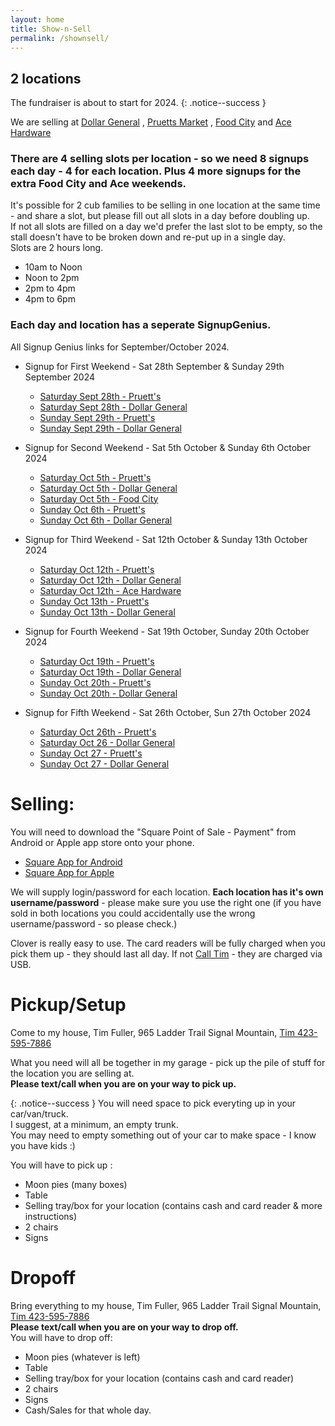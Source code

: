 ```yaml
---
layout: home
title: Show-n-Sell
permalink: /shownsell/
---
```


## 2 locations

The fundraiser is about to start for 2024. 
{: .notice--success }

We are selling at [Dollar General](https://www.google.com/maps/place/Dollar+General/@35.1744822,-85.3314633,17z/data=!3m2!4b1!5s0x8860f449559ad427:0xd12cea5ca04fd5cf!4m5!3m4!1s0x8860f44bffddafb7:0x14737cbbf3090bd2!8m2!3d35.1744822!4d-85.3292746) , 
[Pruetts Market](https://www.google.com/maps/place/Pruett's+Market/@35.1386309,-85.330655,17z/data=!3m1!4b1!4m5!3m4!1s0x8860f5919d29f255:0x510723ddf790f66a!8m2!3d35.1386309!4d-85.328461) , 
[Food City](https://maps.app.goo.gl/AgoqyxFr9Rq8iB4Z9) and 
[Ace Hardware](https://maps.app.goo.gl/ppy6E4F8XSrnRCrD9)


### There are 4 selling slots per location  - so we need 8 signups each day - 4 for each location. Plus 4 more signups for the extra Food City and Ace weekends.

It's possible for 2 cub families to be selling in one location at the same time - and share a slot, but please fill out all slots in a day before doubling up.<br/>
If not all slots are filled on a day we'd prefer the last slot to be empty, so the stall doesn't have to be broken down and re-put up in a single day.<br/>
Slots are 2 hours long. 
- 10am to Noon
- Noon to 2pm
- 2pm to 4pm
- 4pm to 6pm

### Each day and location has a seperate SignupGenius.

All Signup Genius links for September/October 2024.
- Signup for First Weekend - Sat 28th September & Sunday 29th September 2024
  - [Saturday Sept 28th - Pruett's](https://www.signupgenius.com/go/10C0A4CA9A628A2FEC43-51063085-moon#/)
  - [Saturday Sept 28th - Dollar General](https://www.signupgenius.com/go/10C0A4CA9A628A2FEC43-51063735-dollar)
  - [Sunday Sept 29th - Pruett's](https://www.signupgenius.com/go/10C0A4CA9A628A2FEC43-51063946-pruetts)
  - [Sunday Sept 29th - Dollar General](https://www.signupgenius.com/go/10C0A4CA9A628A2FEC43-51063996-dollar)

- Signup for Second Weekend - Sat 5th October &  Sunday 6th October 2024
  - [Saturday Oct 5th - Pruett's](https://www.signupgenius.com/go/10C0A4CA9A628A2FEC43-51064031-pruetts)
  - [Saturday Oct 5th - Dollar General](https://www.signupgenius.com/go/10C0A4CA9A628A2FEC43-51064118-dollar)
  - [Saturday Oct 5th - Food City](https://www.signupgenius.com/go/10C0A4CA9A628A2FEC43-51064129-food)
  - [Sunday Oct 6th - Pruett's](https://www.signupgenius.com/go/10C0A4CA9A628A2FEC43-51064224-pruetts)
  - [Sunday Oct 6th - Dollar General](https://www.signupgenius.com/go/10C0A4CA9A628A2FEC43-51064250-dollar)

- Signup for Third Weekend - Sat 12th October & Sunday 13th October 2024
  - [Saturday Oct 12th - Pruett's](https://www.signupgenius.com/go/10C0A4CA9A628A2FEC43-51064293-pruetts)
  - [Saturday Oct 12th - Dollar General](https://www.signupgenius.com/go/10C0A4CA9A628A2FEC43-51064354-dollar)
  - [Saturday Oct 12th - Ace Hardware](https://www.signupgenius.com/go/10C0A4CA9A628A2FEC43-51064351-acehardware)
  - [Sunday Oct 13th - Pruett's](https://www.signupgenius.com/go/10C0A4CA9A628A2FEC43-51064404-pruetts)
  - [Sunday Oct 13th - Dollar General](https://www.signupgenius.com/go/10C0A4CA9A628A2FEC43-51064413-dollar)
  
- Signup for Fourth Weekend - Sat 19th October, Sunday 20th October 2024
  - [Saturday Oct 19th - Pruett's](https://www.signupgenius.com/go/10C0A4CA9A628A2FEC43-51064451-pruetts)
  - [Saturday Oct 19th - Dollar General](https://www.signupgenius.com/go/10C0A4CA9A628A2FEC43-51064523-dollar)
  - [Sunday Oct 20th - Pruett's](https://www.signupgenius.com/go/10C0A4CA9A628A2FEC43-51064553-pruetts)
  - [Sunday Oct 20th - Dollar General](https://www.signupgenius.com/go/10C0A4CA9A628A2FEC43-51064588-dollar)
  
- Signup for Fifth Weekend - Sat 26th October, Sun 27th October 2024
  - [Saturday Oct 26th - Pruett's](https://www.signupgenius.com/go/10C0A4CA9A628A2FEC43-51064627-pruetts)
  - [Saturday Oct 26 - Dollar General](https://www.signupgenius.com/go/10C0A4CA9A628A2FEC43-51064650-dollar)
  - [Sunday Oct 27 - Pruett's](https://www.signupgenius.com/go/10C0A4CA9A628A2FEC43-51064651-pruetts)
  - [Sunday Oct 27 - Dollar General](https://www.signupgenius.com/go/10C0A4CA9A628A2FEC43-51064681-dollar)


    


# Selling:
You will need to download the "Square Point of Sale - Payment" from Android or Apple app store onto your phone.
- [Square App for Android](https://play.google.com/store/search?q=square+app&c=apps)
- [Square App for Apple](https://apps.apple.com/us/app/square-point-of-sale-pos/id335393788)

We will supply login/password for each location. **Each location has it's own username/password** - please make sure you use the right one (if you have sold in both locations you could accidentally use the wrong username/password - so please check.)

Clover is really easy to use. The card readers will be fully charged when you pick them up - they should last all day. If not [Call Tim](tel:4235957886) - they are charged via USB.

# Pickup/Setup
Come to my house, Tim Fuller, 965 Ladder Trail Signal Mountain, [Tim 423-595-7886](tel:4235957886) 

What you need will all be together in my garage - pick up the pile of stuff for the location you are selling at. 
<br/>
**Please text/call when you are on your way to pick up.**

{: .notice--success }
You will need space to pick everyting up in your car/van/truck.<br/>
I suggest, at a minimum, an empty trunk. <br/>
You may need to empty something out of your car to make space - I know you have kids :)

You will have to pick up : 
- Moon pies (many boxes)
- Table 
- Selling tray/box for your location (contains cash and card reader & more instructions)
- 2 chairs
- Signs

# Dropoff
Bring everything to my house, Tim Fuller, 965 Ladder Trail Signal Mountain, [Tim 423-595-7886](tel:4235957886) 
<br/>
**Please text/call when you are on your way to drop off.**
<br/>
You will have to drop off: 
- Moon pies (whatever is left)
- Table 
- Selling tray/box for your location (contains cash and card reader)
- 2 chairs
- Signs
- Cash/Sales for that whole day.


